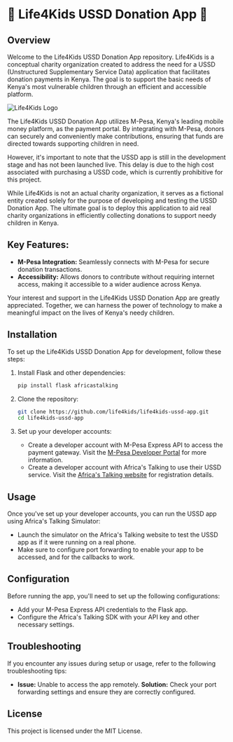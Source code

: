 # 🌟 Life4Kids USSD Donation App 🌟

## Overview

Welcome to the Life4Kids USSD Donation App repository. Life4Kids is a conceptual charity organization created to address the need for a USSD (Unstructured Supplementary Service Data) application that facilitates donation payments in Kenya. The goal is to support the basic needs of Kenya's most vulnerable children through an efficient and accessible platform.

![Life4Kids Logo](logo.png)

The Life4Kids USSD Donation App utilizes M-Pesa, Kenya's leading mobile money platform, as the payment portal. By integrating with M-Pesa, donors can securely and conveniently make contributions, ensuring that funds are directed towards supporting children in need.

However, it's important to note that the USSD app is still in the development stage and has not been launched live. This delay is due to the high cost associated with purchasing a USSD code, which is currently prohibitive for this project.

While Life4Kids is not an actual charity organization, it serves as a fictional entity created solely for the purpose of developing and testing the USSD Donation App. The ultimate goal is to deploy this application to aid real charity organizations in efficiently collecting donations to support needy children in Kenya.

## Key Features:

- **M-Pesa Integration:** Seamlessly connects with M-Pesa for secure donation transactions.
- **Accessibility:** Allows donors to contribute without requiring internet access, making it accessible to a wider audience across Kenya.


Your interest and support in the Life4Kids USSD Donation App are greatly appreciated. Together, we can harness the power of technology to make a meaningful impact on the lives of Kenya's needy children.

## Installation

To set up the Life4Kids USSD Donation App for development, follow these steps:

1. Install Flask and other dependencies:
   
    ```bash
    pip install flask africastalking
    ```

2. Clone the repository:

    ```bash
    git clone https://github.com/life4kids/life4kids-ussd-app.git
    cd life4kids-ussd-app
    ```

3. Set up your developer accounts:

    - Create a developer account with M-Pesa Express API to access the payment gateway. Visit the [M-Pesa Developer Portal](https://developer.safaricom.co.ke/) for more information.
    - Create a developer account with Africa's Talking to use their USSD service. Visit the [Africa's Talking website](https://africastalking.com/) for registration details.

## Usage

Once you've set up your developer accounts, you can run the USSD app using Africa's Talking Simulator:

- Launch the simulator on the Africa's Talking website to test the USSD app as if it were running on a real phone.
- Make sure to configure port forwarding to enable your app to be accessed, and for the callbacks to work.

## Configuration

Before running the app, you'll need to set up the following configurations:

- Add your M-Pesa Express API credentials to the Flask app.
- Configure the Africa's Talking SDK with your API key and other necessary settings.

## Troubleshooting

If you encounter any issues during setup or usage, refer to the following troubleshooting tips:

- **Issue:** Unable to access the app remotely.
  **Solution:** Check your port forwarding settings and ensure they are correctly configured.

## License

This project is licensed under the MIT License.

